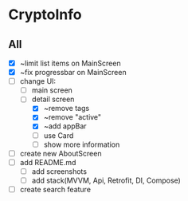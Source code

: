 # CryptoInfo

## All
- [x] ~limit list items on MainScreen
- [x] ~fix progressbar on MainScreen
- [ ] change UI:
  - [ ] main screen
  - [ ] detail screen
    - [x] ~remove tags
	- [x] ~remove "active"
    - [x] ~add appBar
    - [ ] use Card
    - [ ] show more information
- [ ] create new AboutScreen
- [ ] add README.md
  - [ ] add screenshots
  - [ ] add stack(MVVM, Api, Retrofit, DI, Compose)
- [ ] create search feature